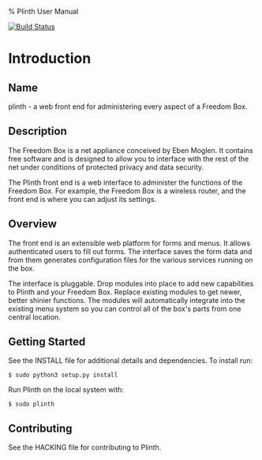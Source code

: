 % Plinth User Manual

[![Build Status](https://travis-ci.org/freedombox/Plinth.svg?branch=master)](https://travis-ci.org/freedombox/Plinth)

# Introduction

## Name

plinth - a web front end for administering every aspect of a Freedom Box.

## Description

The Freedom Box is a net appliance conceived by Eben Moglen.  It
contains free software and is designed to allow you to interface with
the rest of the net under conditions of protected privacy and data
security.

The Plinth front end is a web interface to administer the functions of
the Freedom Box.  For example, the Freedom Box is a wireless router,
and the front end is where you can adjust its settings.

## Overview

The front end is an extensible web platform for forms and menus.  It
allows authenticated users to fill out forms.  The interface saves the
form data and from them generates configuration files for the various
services running on the box.

The interface is pluggable.  Drop modules into place to add new
capabilities to Plinth and your Freedom Box.  Replace existing modules
to get newer, better shinier functions.  The modules will
automatically integrate into the existing menu system so you can
control all of the box's parts from one central location.

## Getting Started

See the INSTALL file for additional details and dependencies. To install run:

    $ sudo python3 setup.py install

Run Plinth on the local system with:

    $ sudo plinth

## Contributing

See the HACKING file for contributing to Plinth.
